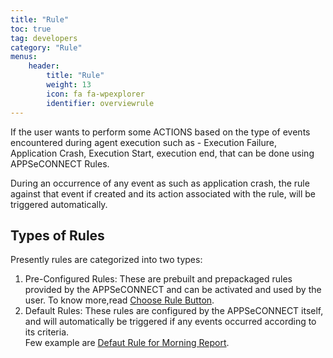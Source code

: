 ```yaml
---
title: "Rule"
toc: true
tag: developers
category: "Rule"
menus: 
    header:
        title: "Rule"
        weight: 13
        icon: fa fa-wpexplorer
        identifier: overviewrule
---
```


If the user wants to perform some ACTIONS based on the type 
of events encountered during agent execution such as - Execution Failure, Application Crash, Execution Start, 
execution end, that can be done using APPSeCONNECT Rules. 

During an occurrence of any event as such as application crash, the rule against that event 
if created and its action associated with the rule, will be triggered automatically.


## Types of Rules

Presently rules are categorized into two types:

1.	Pre-Configured Rules: These are prebuilt and prepackaged rules provided by the APPSeCONNECT and can be activated and used
    by the user. To know more,read [Choose Rule Button](/rule/choose-rule/).     
2.	Default Rules: These rules are configured by the APPSeCONNECT itself, and will automatically be 
    triggered if any events occurred according to its criteria.   
    Few example are [Defaut Rule for Morning Report](/rule/default-rule-for-morning-report/).  



